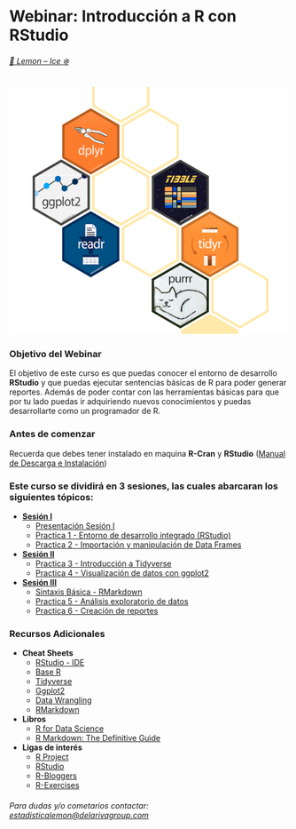 # Webinar: Introducción a R con RStudio

###### [:lemon: Lemon – Ice :snowflake:](https://www.delarivagroup.com/estudios-de-mercado/investigacion-cuantitativa/)

![RLibraries](./assets/RLibraries4.png)

### Objetivo del Webinar

El objetivo de este curso es que puedas conocer el entorno de desarrollo **RStudio** y que puedas ejecutar sentencias básicas de R para poder generar reportes. Además de poder contar con las herramientas básicas para que por tu lado puedas ir adquiriendo nuevos conocimientos y puedas desarrollarte como un programador de R.

### Antes de comenzar
Recuerda que debes tener instalado en maquina __R-Cran__ y __RStudio__ ([Manual de Descarga e Instalación](./1w_Instalacion_R.pdf))

### Este curso se dividirá en 3 sesiones, las cuales abarcaran los siguientes tópicos:

- __[Sesión I](./Sesion_I)__
	* [Presentación Sesión I](./Sesion_I/w_IntrodiccionR.pdf)
	* [Practica 1 - Entorno de desarrollo integrado (RStudio)](./Sesion_I/wSesion1-Practica1.R)
	* [Practica 2 - Importación y manipulación de Data Frames](./Sesion_I/wSesion1-Practica2.R)
- __[Sesión II](./Sesion_II)__
	* [Practica 3 - Introducción a Tidyverse](./Sesion_II/wSesion2-Practica3.R)
	* [Practica 4 - Visualización de datos con ggplot2](./Sesion_II/wSesion2-Practica4.R)
- __[Sesión III](./Sesion_III)__
	* [Sintaxis Básica - RMarkdown](./Sesion_III/EjemplosMarkdown.md)
	* [Practica 5 - Análisis exploratorio de datos](./Sesion_III/wSesion3-Practica5.Rmd)
	* [Practica 6 - Creación de reportes](./Sesion_III/wSesion3-Practica6.Rmd)
	
### Recursos Adicionales
* __Cheat Sheets__
	* [RStudio - IDE](./CheatSheets/rstudio-ide.pdf)
	* [Base R](./CheatSheets/base-r.pdf)
	* [Tidyverse](./CheatSheets/Tidyverse+Cheat+Sheet.pdf)
	* [Ggplot2](./CheatSheets/data-visualization-2.1.pdf)
	* [Data Wrangling](./CheatSheets/data-wrangling-cheatsheet.pdf)
	* [RMarkdown](./CheatSheets/rmarkdown-cheatsheet-2.0.pdf)
* __Libros__
	* [R for Data Science](https://r4ds.had.co.nz/)
	* [R Markdown: The Definitive Guide](https://bookdown.org/yihui/rmarkdown/)
* __Ligas de interés__
	* [R Project](https://www.r-project.org/)
	* [RStudio](https://rstudio.com/)
	* [R-Bloggers](https://www.r-bloggers.com/)
	* [R-Exercises](https://www.r-exercises.com)


###### Para dudas y/o cometarios contactar: <estadisticalemon@delarivagroup.com>